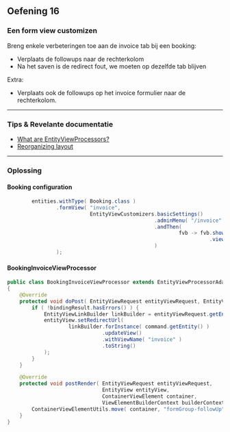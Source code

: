## Oefening 16
### Een form view customizen

Breng enkele verbeteringen toe aan de invoice tab bij een booking:

* Verplaats de followups naar de rechterkolom
* Na het saven is de redirect fout, we moeten op dezelfde tab blijven

Extra:
* Verplaats ook de followups op het invoice formulier naar de rechterkolom.
  
----

### Tips & Revelante documentatie

* [What are EntityViewProcessors?](https://across-docs.foreach.be/across-site/production/entity-module/3.2.0/building-views/index.html#_dispatchingentityviewfactory_and_entityviewprocessor)
* [Reorganizing layout](https://across-docs.foreach.be/across-site/production/entity-module/3.2.0/customizing-entities/entity-views.html#_entityviewprocessor)

----

### Oplossing

#### Booking configuration

```java
		entities.withType( Booking.class )
		        .formView( "invoice",
		                   EntityViewCustomizers.basicSettings()
		                                        .adminMenu( "/invoice" )
		                                        .andThen(
				                                        fvb -> fvb.showProperties( "invoice.*", "followUp" )
				                                                  .viewProcessor( new BookingInvoiceViewProcessor() )
		                                        )
		        );
```

#### BookingInvoiceViewProcessor
```java
public class BookingInvoiceViewProcessor extends EntityViewProcessorAdapter
{
	@Override
	protected void doPost( EntityViewRequest entityViewRequest, EntityView entityView, EntityViewCommand command, BindingResult bindingResult ) {
		if ( !bindingResult.hasErrors() ) {
			EntityViewLinkBuilder linkBuilder = entityViewRequest.getEntityViewContext().getLinkBuilder();
			entityView.setRedirectUrl(
					linkBuilder.forInstance( command.getEntity() )
					           .updateView()
					           .withViewName( "invoice" )
					           .toString()
			);
		}
	}

	@Override
	protected void postRender( EntityViewRequest entityViewRequest,
	                           EntityView entityView,
	                           ContainerViewElement container,
	                           ViewElementBuilderContext builderContext ) {
		ContainerViewElementUtils.move( container, "formGroup-followUp", SingleEntityFormViewProcessor.RIGHT_COLUMN );
	}
}
```